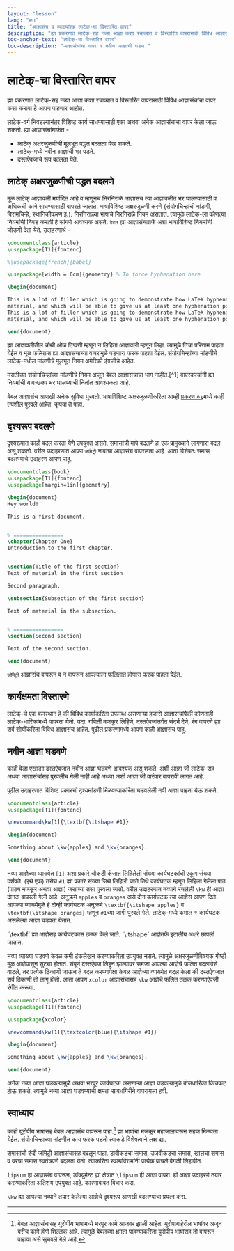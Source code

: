```yaml
---
layout: "lesson"
lang: "en"
title: "आज्ञासंच व व्याख्यांसह लाटेक्-चा विस्तारित वापर"
description: "ह्या प्रकरणात लाटेक्-सह नव्या आज्ञा कशा रचाव्यात व विस्तारित वापरासाठी विविध आज्ञासंचांचा वापर कसा करावा हे आपण पाहणार आहोत."
toc-anchor-text: "लाटेक्-चा विस्तारित वापर"
toc-description: "आज्ञासंचांचा वापर व नवीन आज्ञांची घडण."
---
```


# लाटेक्-चा विस्तारित वापर

<span class="summary">
ह्या प्रकरणात लाटेक्-सह नव्या आज्ञा कशा रचाव्यात व विस्तारित वापरासाठी विविध आज्ञासंचांचा
वापर कसा करावा हे आपण पाहणार आहोत.
</span>

लाटेक्-वर्ग निवडल्यानंतर विशिष्ट कार्य साधण्यासाठी एका अथवा अनेक आज्ञासंचांचा वापर केला जाऊ
शकतो. ह्या आज्ञासंचांमार्फत -

- लाटेक् अक्षरजुळणीची मूलभूत पद्धत बदलता येऊ शकते.
- लाटेक्-मध्ये नवीन आज्ञांची भर पडते.
- दस्तऐवजाचे रूप बदलता येते.

## लाटेक् अक्षरजुळणीची पद्धत बदलणे

मूळ लाटेक् आज्ञावली मर्यादित आहे व म्हणूनच निरनिराळे आज्ञासंच त्या आज्ञावलीत भर घालण्यासाठी व
अधिकची कामे साधण्यासाठी वापरले जातात. भाषाविशिष्ट अक्षरजुळणी करणे (संयोगचिन्हांची मांडणी,
विरामचिन्हे, स्थानिकीकरण इ.). निरनिराळ्या भाषांचे निरनिराळे नियम असतात. त्यामुळे लाटेक्-ला
कोणत्या नियमांची निवड करावी हे सांगणे आवश्यक असते. `बेबल` ह्या आज्ञासंचातर्फे अशा भाषाविशिष्ट
नियमांची जोडणी देता येते. उदाहरणार्थ -

```latex
\documentclass{article}
\usepackage[T1]{fontenc}

%\usepackage[french]{babel}

\usepackage[width = 6cm]{geometry} % To force hyphenation here

\begin{document}

This is a lot of filler which is going to demonstrate how LaTeX hyphenates
material, and which will be able to give us at least one hyphenation point.
This is a lot of filler which is going to demonstrate how LaTeX hyphenates
material, and which will be able to give us at least one hyphenation point.

\end{document}
```

ह्या आज्ञावलीतील चौथी ओळ टिप्पणी म्हणून न लिहिता आज्ञावली म्हणून लिहा. त्यामुळे तिचा परिणाम
पाहता येईल व मूळ फलितात ह्या आज्ञासंचाच्या वापरामुळे पडणारा फरक पाहता येईल. संयोगचिन्हांच्या
मांडणीचे लाटेक्-मधील मांडणीचे मूलभूत नियम अमेरिकी इंग्रजीचे आहेत.

<p class="hint">
मराठीच्या संयोगचिन्हांच्या मांडणीचे नियम अजून बेबल आज्ञासंचाचा भाग नाहीत.[^1] वापरकर्त्यांनी
ह्या नियमांची यावच्छक्य भर घालण्याची नितांत आवश्यकता आहे.
</p>

बेबल आज्ञासंच आणखी अनेक सुविधा पुरवतो. भाषाविशिष्ट अक्षरजुळणीकरिता आम्ही [प्रकरण
०६](more-06)मध्ये काही तपशील पुरवले आहेत. कृपया ते पाहा.

## दृश्यरूप बदलणे

दृश्यरूपात काही बदल करता येणे उपयुक्त असते. समासांची मापे बदलणे हा एक प्रामुख्याने लागणारा बदल
असू शकतो. वरील उदाहरणात आपण `जॉमेट्री` नावाचा आज्ञासंच वापरलाच आहे. आता विशेषतः समास
बदलण्याचे उदाहरण आपण पाहू.

```latex
\documentclass{book}
\usepackage[T1]{fontenc}
\usepackage[margin=1in]{geometry}

\begin{document}
Hey world!

This is a first document.


% ================
\chapter{Chapter One}
Introduction to the first chapter.


\section{Title of the first section}
Text of material in the first section

Second paragraph.

\subsection{Subsection of the first section}

Text of material in the subsection.


% ================
\section{Second section}

Text of the second section.

\end{document}
```

`जॉमेट्री` आज्ञासंच वापरून व न वापरून आपल्याला फलितात होणारा फरक पाहता येेईल.

## कार्यक्षमता विस्तारणे

लाटेक्-चे एक बलस्थान हे की विविध कार्यांकरिता उपलब्ध असणाऱ्या हजारो आज्ञासंचांपैकी कोणताही
लाटेक्-धारिकांमध्ये वापरता येतो. उदा. गणिती मजकूर लिहिणे, दस्तऐवजांतर्गत संदर्भ देणे, रंग वापरणे
ह्या सर्व सोयींकरिता विविध आज्ञासंच आहेत. पुढील प्रकरणांमध्ये आपण काही आज्ञासंच पाहू.

## नवीन आज्ञा घडवणे

काही वेळा एखाद्या दस्तऐवजात नवीन आज्ञा घडवणे आवश्यक असू शकते. अशी आज्ञा जी लाटेक्-सह अथवा
आज्ञासंचांसह पुरवलीच गेली नाही आहे अथवा अशी आज्ञा जी वारंवार वापरावी लागत आहे.

पुढील उदाहरणात विशिष्ट प्रकारची दृश्यमांडणी मिळवण्याकरिता घडवलेली नवी आज्ञा पाहता येऊ
शकते.

```latex
\documentclass{article}
\usepackage[T1]{fontenc}

\newcommand\kw[1]{\textbf{\itshape #1}}

\begin{document}

Something about \kw{apples} and \kw{oranges}.

\end{document}
```

नव्या आज्ञेच्या व्याख्येत `[1]` अशा प्रकारे चौकटी कंसात लिहिलेली संख्या कार्यघटकांची एकूण संख्या
दर्शवते. (इथे एक) तसेच `#1` ह्या प्रकारे संख्या जिथे लिहिली जाते तिथे कार्यघटक म्हणून लिहिला
गेलेला पाठ (पाठ्य मजकूर अथवा आज्ञा) जसाच्या तसा पुरवला जातो. वरील उदाहरणात नव्याने रचलेली
`\kw` ही आज्ञा दोनदा वापरली गेली आहे. अनुक्रमे `apples` व `oranges` असे दोन कार्यघटक त्या
आज्ञेस आपण दिले. आपल्या व्याख्येमुळे हे दोन्ही कार्यघटक अनुक्रमे `\textbf{\itshape apples}` व
`\textbf{\itshape oranges}` म्हणून `#1`च्या जागी पुरवले गेले. लाटेक्-मध्ये कमाल ९ कार्यघटक
असलेल्या आज्ञा घडवता येतात.

<p class="hint">
`\textbf` ह्या आज्ञेसह कार्यघटकास ठळक केले जाते. `\itshape` आज्ञेतर्फे इटालीय अक्षरे छापली जातात.
</p>

नव्या व्याख्या घडवणे केवळ कमी टंकलेखन करण्याकरिता उपयुक्त नसते. त्यामुळे अक्षरजुळणीविषयक गोष्टी
मूळ आज्ञेपासून सुट्या होतात. संपूर्ण दस्तऐवज लिहून झाल्यावर समजा आपल्या आज्ञेचे फलित बदलावेसे
वाटले, तर प्रत्येक ठिकाणी जाऊन ते बदल करण्यापेक्षा केवळ आज्ञेच्या व्याख्येत बदल केला की दस्तऐवजात
सर्व ठिकाणी तो लागू होतो. आता आपण `xcolor` आज्ञासंचासह `\kw` आज्ञेचे फलित ठळक करण्याऐवजी
रंगीत करूया.

```latex
\documentclass{article}
\usepackage[T1]{fontenc}

\usepackage{xcolor}

\newcommand\kw[1]{\textcolor{blue}{\itshape #1}}

\begin{document}

Something about \kw{apples} and \kw{oranges}.

\end{document}
```

अनेक नव्या आज्ञा घडवल्यामुळे अथवा भरपूर कार्यघटक असणाऱ्या आज्ञा घडवल्यामुळे बीजधारिका किचकट
होऊ शकते, त्यामुळे नव्या आज्ञा घडवण्याची क्षमता सावधगिरीने वापरायला हवी.

## स्वाध्याय

काही युरोपीय भाषांसह बेबल आज्ञासंच वापरून पाहा.[^2] ह्या भाषांचा मजकूर महाजालावरून सहज
मिळवता येईल. संयोगचिन्हाच्या मांडणीत काय फरक पडतो त्याकडे विशेषत्वाने लक्ष द्या.

समासांची रुंदी जॉमेट्री आज्ञासंचासह बदलून पाहा. डावीकडचा समास, उजवीकडचा समास, खालचा समास
व वरचा समास स्वतंत्रपणे बदलता येतो. त्याकरिता स्वल्पविरामांनी प्रत्येक प्राचले वेगळी लिहावीत.

`lipsum` हा आज्ञासंच वापरून, डॉक्युमेन्ट ह्या क्षेत्रात `\lipsum` ही आज्ञा वापरा. ही आज्ञा
उदाहरणे तयार करण्याकरिता अतिशय उपयुक्त आहे. कारणाबाबत विचार करा.

`\kw` ह्या आपल्या नव्याने तयार केलेल्या आज्ञेचे दृश्यरूप आणखी बदलण्याचा प्रयत्न करा.

---
[^1]: रोजी पाहिले: १० फेब्रुवारी, २०२१
[^2]: बेबल आज्ञासंचासह युरोपीय भाषांमध्ये भरपूर कामे आजवर झाली आहेत. युरोपाबाहेरील भाषांवर
	  अजून बरीच कामे होणे शिल्लक आहे. त्यामुळे बेबलच्या क्षमता पाहण्याकरिता युरोपीय भाषांसह तो
      वापरून पाहावा असे सुचवले गेले आहे.
